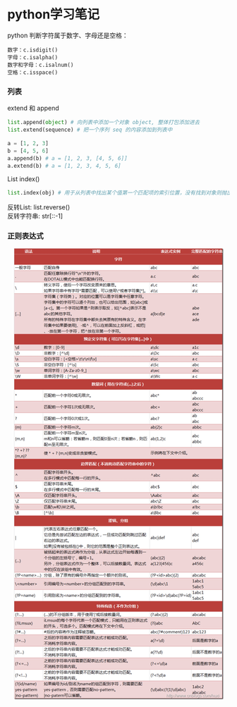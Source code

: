 # python学习笔记

python 判断字符属于数字、字母还是空格：  
```
数字：c.isdigit()
字母：c.isalpha()
数字和字母：c.isalnum()
空格：c.isspace()
```

### 列表
extend 和 append  
```python
list.append(object) # 向列表中添加一个对象 object, 整体打包添加进去
list.extend(sequence) # 把一个序列 seq 的内容添加到列表中
```
```python
a = [1, 2, 3]
b = [4, 5, 6]
a.append(b) # a = [1, 2, 3, [4, 5, 6]]
a.extend(b) # a = [1, 2, 3, 4, 5, 6]
```

List index()
```python
list.index(obj) # 用于从列表中找出某个值第一个匹配项的索引位置，没有找到对象则抛出异常。
```

反转List: list.reverse()  
反转字符串: str[::-1]

### 正则表达式
<div align="center"><img src="../../pics/python/re.jpg"></div>
